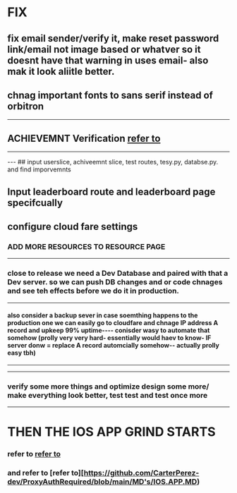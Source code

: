 # FIX
## fix email sender/verify it, make reset password link/email not image based or whatver so it doesnt have that warning in uses email- also mak it look aliitle better.
##
## chnag important fonts to sans serif instead of orbitron
-----
## ACHIEVEMNT Verification [refer to](https://github.com/CarterPerez-dev/ProxyAuthRequired/blob/main/Mongo-Inputs/TestUsers.js)
---
--- ## input userslice, achiveemnt slice, test routes, tesy.py, databse.py. and find imporvemnts
 ## Input leaderboard route and leaderboard page specifcually

## configure cloud fare settings

### ADD MORE RESOURCES TO RESOURCE PAGE
----
### close to release we need a Dev Database and paired with that a Dev server. so we can push DB changes and or code chnages and see teh effects before we do it in production. 
----
#### also consider a backup sever in case soemthing happens to the production one we can easily go to cloudfare and chnage IP address A record and upkeep 99% uptime---- conisder wasy to automate that somehow (prolly very very hard- essentially would haev to know- IF server donw = replace A record automcially somehow-- actually prolly easy tbh)
------
---
### verify some more things and optimize design some more/ make everything look better, test test and test once more
----
# THEN THE IOS APP GRIND STARTS
### refer to [refer to](https://github.com/CarterPerez-dev/ProxyAuthRequired/blob/main/IOS.MD)
### and refer to [refer to][https://github.com/CarterPerez-dev/ProxyAuthRequired/blob/main/MD's/IOS.APP.MD)






